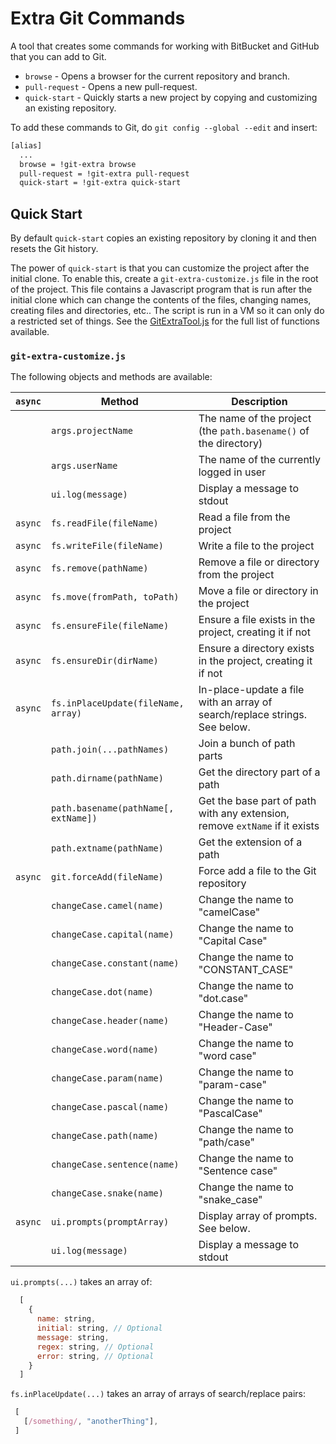# Extra Git Commands

A tool that creates some commands for working with BitBucket and GitHub that you can add to Git.

- `browse` - Opens a browser for the current repository and branch.
- `pull-request` - Opens a new pull-request.
- `quick-start` - Quickly starts a new project by copying and customizing an existing repository.

To add these commands to Git, do `git config --global --edit` and insert:

```sh
[alias]
  ...
  browse = !git-extra browse
  pull-request = !git-extra pull-request
  quick-start = !git-extra quick-start
```

## Quick Start

By default `quick-start` copies an existing repository by cloning it and then resets the Git history.

The power of `quick-start` is that you can customize the project after the initial clone.  To enable this, create a `git-extra-customize.js` file in the root of the project.  This file contains a Javascript program that is run after the initial clone which can change the contents of the files, changing names, creating files and directories, etc..  The script is run in a VM so it can only do a restricted set of things.  See the [GitExtraTool.js](./src/GitExtraTool.js) for the full list of functions available.

### `git-extra-customize.js`

The following objects and methods are available:

| `async` | Method                               | Description                                                                 |
| ------- | ------------------------------------ | --------------------------------------------------------------------------- |
|         | `args.projectName`                   | The name of the project (the `path.basename()` of the directory)            |
|         | `args.userName`                      | The name of the currently logged in user                                    |
|         | `ui.log(message)`                    | Display a message to stdout                                                 |
| `async` | `fs.readFile(fileName)`              | Read a file from the project                                                |
| `async` | `fs.writeFile(fileName)`             | Write a file to the project                                                 |
| `async` | `fs.remove(pathName)`                | Remove a file or directory from the project                                 |
| `async` | `fs.move(fromPath, toPath)`          | Move a file or directory in the project                                     |
| `async` | `fs.ensureFile(fileName)`            | Ensure a file exists in the project, creating it if not                     |
| `async` | `fs.ensureDir(dirName)`              | Ensure a directory exists in the project, creating it if not                |
| `async` | `fs.inPlaceUpdate(fileName, array)`  | In-place-update a file with an array of search/replace strings. See below.  |
|         | `path.join(...pathNames)`            | Join a bunch of path parts                                                  |
|         | `path.dirname(pathName)`             | Get the directory part of a path                                            |
|         | `path.basename(pathName[, extName])` | Get the base part of path with any extension, remove `extName` if it exists |
|         | `path.extname(pathName)`             | Get the extension of a path                                                 |
| `async` | `git.forceAdd(fileName)`             | Force add a file to the Git repository                                      |
|         | `changeCase.camel(name)`             | Change the name to "camelCase"                                              |
|         | `changeCase.capital(name)`           | Change the name to "Capital Case"                                           |
|         | `changeCase.constant(name)`          | Change the name to "CONSTANT_CASE"                                          |
|         | `changeCase.dot(name)`               | Change the name to "dot.case"                                               |
|         | `changeCase.header(name)`            | Change the name to "Header-Case"                                            |
|         | `changeCase.word(name)`              | Change the name to "word case"                                              |
|         | `changeCase.param(name)`             | Change the name to "param-case"                                             |
|         | `changeCase.pascal(name)`            | Change the name to "PascalCase"                                             |
|         | `changeCase.path(name)`              | Change the name to "path/case"                                              |
|         | `changeCase.sentence(name)`          | Change the name to "Sentence case"                                          |
|         | `changeCase.snake(name)`             | Change the name to "snake_case"                                             |
| `async` | `ui.prompts(promptArray)`            | Display array of prompts. See below.                                        |
|         | `ui.log(message)`                    | Display a message to stdout                                                 |

`ui.prompts(...)` takes an array of:

```js
  [
    {
      name: string,
      initial: string, // Optional
      message: string,
      regex: string, // Optional
      error: string, // Optional
    }
  ]
```

`fs.inPlaceUpdate(...)` takes an array of arrays of search/replace pairs:

```js
 [
   [/something/, "anotherThing"],
 ]
```

